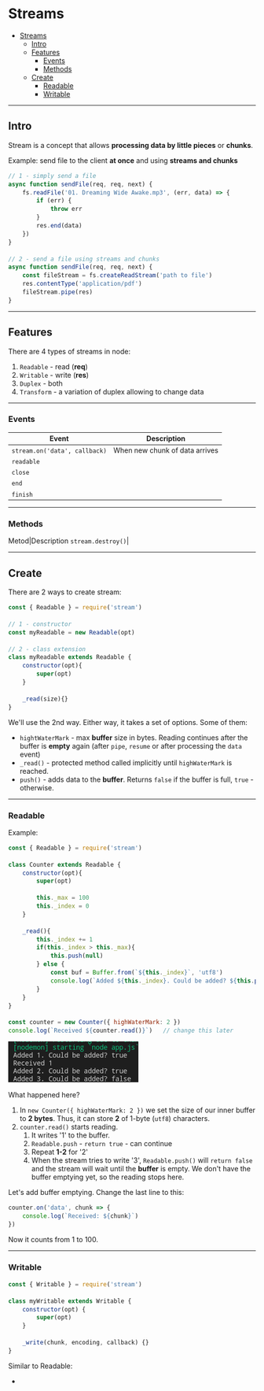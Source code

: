 # Streams

- [Streams](#streams)
	- [Intro](#intro)
	- [Features](#features)
		- [Events](#events)
		- [Methods](#methods)
	- [Create](#create)
		- [Readable](#readable)
		- [Writable](#writable)

***

## Intro

Stream is a concept that allows **processing data by little pieces** or **chunks**.

Example: send file to the client **at once** and using **streams and chunks**

```js
// 1 - simply send a file
async function sendFile(req, req, next) {
	fs.readFile('01. Dreaming Wide Awake.mp3', (err, data) => {
		if (err) {
			throw err
		}
		res.end(data)
	})
}

// 2 - send a file using streams and chunks
async function sendFile(req, req, next) {
	const fileStream = fs.createReadStream('path to file')
	res.contentType('application/pdf')
	fileStream.pipe(res)
}
```

***


## Features

There are 4 types of streams in node:

1. `Readable` - read (**req**)
2. `Writable` - write (**res**)
3. `Duplex` - both
4. `Transform` - a variation of duplex allowing to change data


***


### Events

Event|Description
-|-
`stream.on('data', callback)`|When new chunk of data arrives
`readable`|
`close`|
`end`|
`finish`|

***


### Methods

Metod|Description
`stream.destroy()`|

***



## Create

There are 2 ways to create stream:

```js
const { Readable } = require('stream')

// 1 - constructor
const myReadable = new Readable(opt)

// 2 - class extension
class myReadable extends Readable {
	constructor(opt){
		super(opt)
	}

	_read(size){}
}
```

We'll use the 2nd way. Either way, it takes a set of options. Some of them:

- `hightWaterMark` - max **buffer** size in bytes. Reading continues after the buffer is **empty** again (after `pipe`, `resume` or after processing the `data` event)
- `_read()` - protected method called implicitly until `highWaterMark` is reached. 
- `push()` - adds data to the **buffer**. Returns `false` if the buffer is full, `true` - otherwise. 

***


### Readable

Example: 

```js
const { Readable } = require('stream')

class Counter extends Readable {
	constructor(opt){
		super(opt)

		this._max = 100
		this._index = 0
	}

	_read(){
		this._index += 1
		if(this._index > this._max){
			this.push(null)
		} else {
			const buf = Buffer.from(`${this._index}`, 'utf8')
			console.log(`Added ${this._index}. Could be added? ${this.push(buf)}`)
		}
	}
}

const counter = new Counter({ highWaterMark: 2 })
console.log(`Received ${counter.read()}`)	// change this later
```

![](img/2020-09-23-16-39-34.png)

What happened here? 

1. In `new Counter({ highWaterMark: 2 })` we set the size of our inner buffer to **2 bytes**. Thus, it can store **2** of 1-byte (`utf8`) characters. 
2. `counter.read()` starts reading. 
   1. It writes '1' to the buffer.
   2. `Readable.push` - `return true` - can continue
   3. Repeat **1-2** for '2' 
   4. When the stream tries to write '3', `Readable.push()` will `return false` and the stream will wait until the **buffer** is empty. We don't have the buffer emptying yet, so the reading stops here. 

Let's add buffer emptying. Change the last line to this:

```js
counter.on('data', chunk => {
	console.log(`Received: ${chunk}`)
})
```

Now it counts from 1 to 100.

***


### Writable 

```js
const { Writable } = require('stream')

class myWritable extends Writable {
  	constructor(opt) {
    	super(opt)
  	}

  	_write(chunk, encoding, callback) {}
}
```

Similar to Readable:

- 
